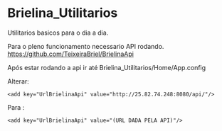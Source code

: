 # Brielina_Utilitarios
Utilitarios basicos para o dia a dia.

Para o pleno funcionamento necessario API rodando.
https://github.com/TeixeiraBriel/BrielinaApi

Após estar rodando a api ir até Brielina_Utilitarios/Home/App.config

Alterar: 
```
<add key="UrlBrielinaApi" value="http://25.82.74.248:8080/api/"/>
```
Para : 
```
<add key="UrlBrielinaApi" value="(URL DADA PELA API)"/>
```
